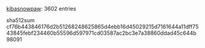 [kibasnowpaw](https://github.com/kibasnowpaw): 3602 entries

sha512sum cf76b443846176d2b51268248625865d4ebb16d45029215d7161644a11dff7543845febf234460b55596d597971cd03587ac2bc3e7a38860ddad45c644b98091
